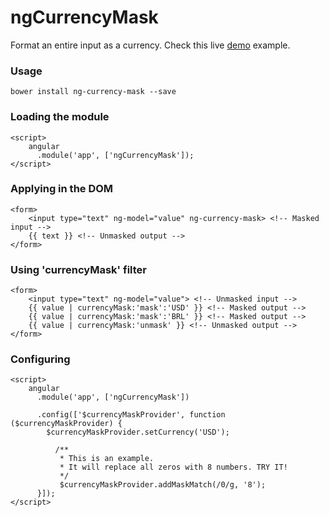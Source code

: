 ngCurrencyMask
==============

Format an entire input as a currency. Check this live [demo](http://plnkr.co/edit/zjJw8gfvaVFIUN9OIvea?p=preview) example.

### Usage
```
bower install ng-currency-mask --save
```

### Loading the module
```
<script>
	angular
	  .module('app', ['ngCurrencyMask']);
</script>
```

### Applying in the DOM
```
<form>
	<input type="text" ng-model="value" ng-currency-mask> <!-- Masked input -->
	{{ text }} <!-- Unmasked output -->
</form>
```

### Using 'currencyMask' filter
```
<form>
	<input type="text" ng-model="value"> <!-- Unmasked input -->
	{{ value | currencyMask:'mask':'USD' }} <!-- Masked output -->
	{{ value | currencyMask:'mask':'BRL' }} <!-- Masked output -->
	{{ value | currencyMask:'unmask' }} <!-- Unmasked output -->
</form>
```

### Configuring
```
<script>
	angular
	  .module('app', ['ngCurrencyMask'])

	  .config(['$currencyMaskProvider', function ($currencyMaskProvider) {
	  	$currencyMaskProvider.setCurrency('USD');

		  /**
		   * This is an example.
		   * It will replace all zeros with 8 numbers. TRY IT!
		   */
		   $currencyMaskProvider.addMaskMatch(/0/g, '8');
	  }]);
</script>
```
